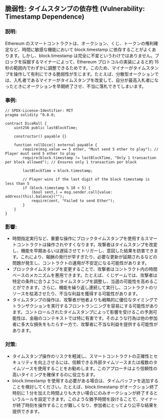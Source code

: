 ## 脆弱性: タイムスタンプの依存性 (Vulnerability: Timestamp Dependence)

### 説明:
Ethereum のスマートコントラクトは、オークション、くじ、トークンの権利確定など、時間に敏感な機能において block.timestamp に依存することがよくあります。しかし、block.timestamp は完全に不変というわけではありません。ブロックを採掘するマイナーによって、Ethereum プロトコルの実装によると約 15 秒の範囲内でわずかに調整できるためです。このため、マイナーがタイムスタンプを操作して有利にできる脆弱性が生じます。たとえば、分散型オークションでは、入札者であるマイナーがタイムスタンプを改変して、自分が最高入札者になったときにオークションを早期終了させ、不当に落札できてしまいます。

### 事例:
```
// SPDX-License-Identifier: MIT
pragma solidity ^0.8.0;

contract DiceRoll {
    uint256 public lastBlockTime;

    constructor() payable {}

    function rollDice() external payable {
        require(msg.value == 5 ether, "Must send 5 ether to play"); // Player must send 5 ether to play
        require(block.timestamp != lastBlockTime, "Only 1 transaction per block allowed"); // Ensures only 1 transaction per block

        lastBlockTime = block.timestamp;

        // Player wins if the last digit of the block timestamp is less than 5
        if (block.timestamp % 10 < 5) {
            (bool sent,) = msg.sender.call{value: address(this).balance}("");
            require(sent, "Failed to send Ether");
        }
    }
}
```
### 影響:
- 時間指定実行など、重要な操作にブロックタイムスタンプを使用するスマートコントラクトは操作されやすくなります。攻撃者はタイムスタンプを改変し、機能を早期あるいは遅延させてトリガーし、意図した結果を妨害できます。これにより、報酬の発行が早すぎたり、必要な更新が延期されるなどの問題が発生し、コントラクトの運用が不安定になる可能性があります。
- ブロックタイムスタンプを変更することで、攻撃者はコントラクト内の時間ベースのメカニズムを悪用できます。たとえば、くじゲームでは、攻撃者は特定の条件に合うようにタイムスタンプを調整し、当選の可能性を高めることができます。さらに、機能を繰り返し連続して実行し、コントラクトのリソースを枯渇させたり、不当な利益を獲得する可能性があります。
- タイムスタンプの操作は、攻撃者が他者よりも戦略的に優位なタイミングでトランザクションを実行するフロントランニングを容易にする可能性があります。コントロールされたタイムスタンプによって影響を受けるこの予測可能性は、金融のコンテキストでは特に有害です。そのような行為は他の参加者に多大な損失をもたらす一方で、攻撃者に不当な利益を提供する可能性があります。

### 対策:
- タイムスタンプ操作のリスクを軽減し、スマートコントラクトの正確性とセキュリティを向上させるには、信頼できる外部タイムソースまたは複数のタイムソースを使用することをお勧めします。このアプローチはより信頼性の高いタイミングを確保するのに役立ちます。
- block.timestamp を使用する必要がある場合は、タイムバッファを追加することを検討してください。たとえば、block.timestamp がオークション終了時刻に 1 分を加えた時間よりも大きい場合にのみオークションが終了するというルールを設定できます。このような猶予時間を設けることで、マイナーが終了時刻を操作することが難しくなり、参加者にとってより公平な結果を提供できます。
